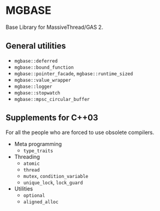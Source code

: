 
MGBASE
======

Base Library for MassiveThread/GAS 2.

General utilities
-----------------

- `mgbase::deferred`
- `mgbase::bound_function`
- `mgbase::pointer_facade`, `mgbase::runtime_sized`
- `mgbase::value_wrapper`
- `mgbase::logger`
- `mgbase::stopwatch`
- `mgbase::mpsc_circular_buffer`

Supplements for C++03
---------------------

For all the people who are forced to use obsolete compilers.

- Meta programming
    - `type_traits`
- Threading
    - `atomic`
    - `thread`
    - `mutex`, `condition_variable`
    - `unique_lock`, `lock_guard`
- Utilities
    - `optional`
    - `aligned_alloc`

